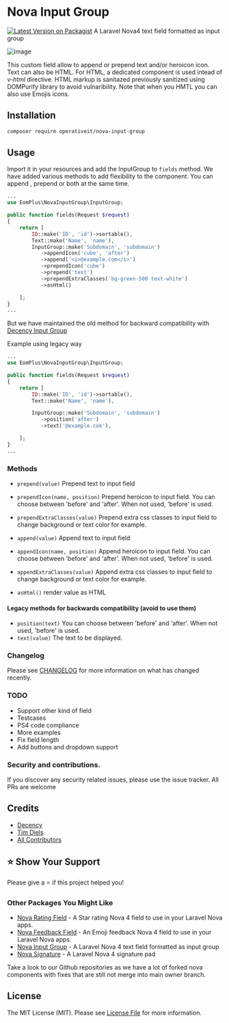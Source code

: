 # Nova Input Group

[![Latest Version on Packagist](https://img.shields.io/packagist/v/decency/nova-input-group.svg?style=flat-square)](https://packagist.org/packages/eom-plus/nova-input-group)
A Laravel Nova4 text field formatted as input group

![image](https://user-images.githubusercontent.com/188766/211157697-83991d68-f727-4bdb-aa2d-4c5e784007cb.png)

This custom field allow to append or prepend text and/or heroicon icon. Text can also be HTML. 
For HTML, a dedicated component is used intead of *v-html* directive. HTML markup is sanitazed previously sanitized using DOMPurify library to avoid vulnaribility. Note that when you HMTL you can also use Emojis icons.

## Installation

```bash
composer require operativeit/nova-input-group
```

## Usage

Import it in your resources and add the InputGroup to `fields` method.
We have added various methods to add flexibility to the component. You can append , prepend or both at the same time.

```php
...
use EomPlus\NovaInputGroup\InputGroup;

public function fields(Request $request)
{
    return [
        ID::make('ID', 'id')->sortable(),
        Text::make('Name', 'name'),
        InputGroup::make('Subdomain', 'subdomain')
           ->appendIcon('cube', 'after')
           ->append('<i>@example.com</i>')
           ->prependIcon('cube')
           ->prepend('test')
           ->prependExtraClasses('bg-green-500 text-white')
           ->asHtml()  

    ];
}
...
```


But we have maintained the old method for backward compatibility with [Decency Input Group](https://github.com/decency-be/nova-input-group)

Example using legacy way 

```php
...
use EomPlus\NovaInputGroup\InputGroup;

public function fields(Request $request)
{
    return [
        ID::make('ID', 'id')->sortable(),
        Text::make('Name', 'name'),

        InputGroup::make('Subdomain', 'subdomain')
           ->position('after')
           ->text('@example.com'),

    ];
}
...
```


### Methods


* `prepend(value)` Prepend text to input field
* `prependIcon(name, position)` Prepend heroicon to input field. You can choose between 'before' and 'after'. When not used, 'before' is used.
* `prependExtraClasses(value)` Prepend extra css classes to input field to change background or text color for example.

* `append(value)` Append text to input field
* `appendIcon(name, position)` Append heroicon to input field. You can choose between 'before' and 'after'. When not used, 'before' is used.
* `appendExtraClasses(value)` Append extra css classes to input field to change background or text color for example.

* `asHtml()` render value as HTML

#### Legacy methods for backwards compatibility (avoid to use them)
* `position(text)` You can choose between 'before' and 'after'. When not used, 'before' is used.
* `text(value)` The text to be displayed.

### Changelog

Please see [CHANGELOG](CHANGELOG.md) for more information on what has changed recently.

### TODO

* Support other kind of field
* Testcases 
* PS4 code compliance
* More examples
* Fix field length
* Add buttons and dropdown support

### Security and contributions.

If you discover any security related issues, please use the issue tracker. All PRs are welcome

## Credits

- [Decency](https://github.com/decency-be)
- [Tim Diels](https://github.com/timdiels1)
- [All Contributors](../../contributors)

## ⭐️ Show Your Support

Please give a ⭐️ if this project helped you!

### Other Packages You Might Like

- [Nova Rating Field](https://github.com/operativeit/nova-rating-field) - A Star rating Nova 4 field to use in your Laravel Nova apps.
- [Nova Feedback Field](https://github.com/operativeit/nova-feedback-field) - An Emoji feedback Nova 4 field to use in your Laravel Nova apps.
- [Nova Input Group](https://github.com/operativeit/nova-input-group) - A Laravel Nova 4 text field formatted as input group
- [Nova Signature](https://github.com/operativeit/nova-signature) - A Laravel Nova 4 signature pad
 
Take a look to our Github repositories as we have a lot of forked nova components with fixes that are still not merge into main owner branch.

## License

The MIT License (MIT). Please see [License File](https://raw.githubusercontent.com/dcasia/nova-welcome-card/master/LICENSE) for more information.
